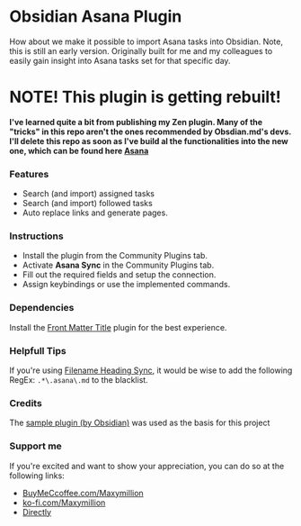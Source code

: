 # Obsidian Asana Plugin
How about we make it possible to import Asana tasks into Obsidian. Note, this is still an early version. Originally built for me and my colleagues to easily gain insight into Asana tasks set for that specific day.

# NOTE! This plugin is getting rebuilt!
**I've learned quite a bit from publishing my Zen plugin. Many of the "tricks" in this repo aren't the ones recommended by Obsdian.md's devs. I'll delete this repo as soon as I've build al the functionalities into the new one, which can be found here [Asana](https://github.com/Maxymillion/obsidian-asana)**

### Features
- Search (and import) assigned tasks
- Search (and import) followed tasks
- Auto replace links and generate pages.

### Instructions
- Install the plugin from the Community Plugins tab.
- Activate **Asana Sync** in the Community Plugins tab.
- Fill out the required fields and setup the connection.
- Assign keybindings or use the implemented commands.

### Dependencies
Install the [Front Matter Title](https://github.com/Snezhig/obsidian-front-matter-title) plugin for the best experience.

### Helpfull Tips
If you're using [Filename Heading Sync](https://github.com/dvcrn/obsidian-filename-heading-sync), it would be wise to add the following RegEx: `.*\.asana\.md` to the blacklist.

### Credits
The [sample plugin (by Obsidian)](https://github.com/obsidianmd/obsidian-sample-plugin) was used as the basis for this project

### Support me
If you're excited and want to show your appreciation, you can do so at the following links:
- [BuyMeCcoffee.com/Maxymillion](https://www.buymeacoffee.com/maxymillion)
- [ko-fi.com/Maxymillion](https://ko-fi.com/maxymillion)
- [Directly](https://donate.stripe.com/dR63da019bn807KfYY)
